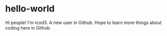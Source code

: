# hello-world

Hi people!
I'm icod3. A new user in Github. Hope to learn more things about coding here in Github.
